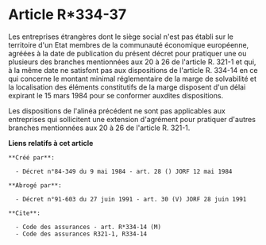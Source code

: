 # Article R*334-37

Les entreprises étrangères dont le siège social n'est pas établi sur le territoire d'un Etat membres de la communauté
économique européenne, agréées à la date de publication du présent décret pour pratiquer une ou plusieurs des branches
mentionnées aux 20 à 26 de l'article R. 321-1 et qui, à la même date ne satisfont pas aux dispositions de l'article R. 334-14
en ce qui concerne le montant minimal réglementaire de la marge de solvabilité et la localisation des éléments constitutifs
de la marge disposent d'un délai expirant le 15 mars 1984 pour se conformer auxdites dispositions.

Les dispositions de l'alinéa précédent ne sont pas applicables aux entreprises qui sollicitent une extension d'agrément pour
pratiquer d'autres branches mentionnées aux 20 à 26 de l'article R. 321-1.

**Liens relatifs à cet article**

	**Créé par**:

	  - Décret n°84-349 du 9 mai 1984 - art. 28 () JORF 12 mai 1984

	**Abrogé par**:

	  - Décret n°91-603 du 27 juin 1991 - art. 30 (V) JORF 28 juin 1991

	**Cite**:

	  - Code des assurances - art. R*334-14 (M)
	  - Code des assurances R321-1, R334-14
